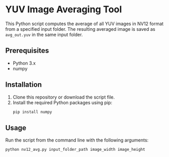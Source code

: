 # YUV Image Averaging Tool

This Python script computes the average of all YUV images in NV12 format from a specified input folder. The resulting averaged image is saved as `avg_out.yuv` in the same input folder.

## Prerequisites

- Python 3.x
- numpy

## Installation

1. Clone this repository or download the script file.
2. Install the required Python packages using pip:
    ```sh
    pip install numpy
    ```

## Usage

Run the script from the command line with the following arguments:

```sh
python nv12_avg.py input_folder_path image_width image_height
```